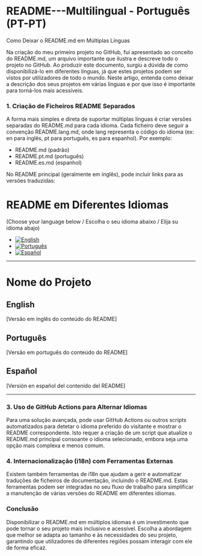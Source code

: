 # README---Multilingual - Português (PT-PT)
Como Deixar o README.md em Múltiplas Línguas

Na criação do meu primeiro projeto no GitHub, fui apresentado ao conceito do README.md, um arquivo importante que ilustra e descreve todo o projeto no GitHub. Ao produzir este documento, surgiu a dúvida de como disponibilizá-lo em diferentes línguas, já que estes projetos podem ser vistos por utilizadores de todo o mundo. Neste artigo, entenda como deixar a descrição dos seus projetos em várias línguas e por que isso é importante para torná-los mais acessíveis.

### 1. Criação de Ficheiros README Separados
A forma mais simples e direta de suportar múltiplas línguas é criar versões separadas do README.md para cada idioma. Cada ficheiro deve seguir a convenção README.lang.md, onde lang representa o código do idioma (ex: en para inglês, pt para português, es para espanhol). Por exemplo:

- README.md (padrão)
- README.pt.md (português)
- README.es.md (espanhol)

No README principal (geralmente em inglês), pode incluir links para as versões traduzidas:

# README em Diferentes Idiomas

(Choose your language below / Escolha o seu idioma abaixo / Elija su idioma abajo)
- [![English](https://img.shields.io/badge/Language-English-blue)](README.md)
- [![Português](https://img.shields.io/badge/Language-Português-green)](README.pt-PT.md)
- [![Español](https://img.shields.io/badge/Language-Español-red)](README.es-ES.md)
---
# Nome do Projeto  

## English  
[Versão em inglês do conteúdo do README]  

## Português  
[Versão em português do conteúdo do README]  

## Español  
[Versión en español del contenido del README]

---
### 3. Uso de GitHub Actions para Alternar Idiomas
Para uma solução avançada, pode usar GitHub Actions ou outros scripts automatizados para detetar o idioma preferido do visitante e mostrar o README correspondente. Isto requer a criação de um script que atualize o README.md principal consoante o idioma selecionado, embora seja uma opção mais complexa e menos comum.

### 4. Internacionalização (i18n) com Ferramentas Externas
Existem também ferramentas de i18n que ajudam a gerir e automatizar traduções de ficheiros de documentação, incluindo o README.md. Estas ferramentas podem ser integradas no seu fluxo de trabalho para simplificar a manutenção de várias versões do README em diferentes idiomas.

### Conclusão
Disponibilizar o README.md em múltiplos idiomas é um investimento que pode tornar o seu projeto mais inclusivo e acessível. Escolha a abordagem que melhor se adapta ao tamanho e às necessidades do seu projeto, garantindo que utilizadores de diferentes regiões possam interagir com ele de forma eficaz.
